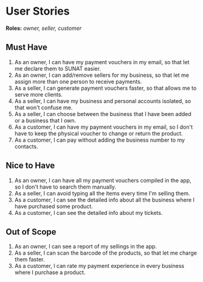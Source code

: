 # User Stories

**Roles:** _owner, seller, customer_

## Must Have

1. As an owner, I can have my payment vouchers in my email, so that let me declare them to SUNAT easier.
2. As an owner, I can add/remove sellers for my business, so that let me assign more than one person to receive payments.
3. As a seller, I can generate payment vouchers faster, so that allows me to serve more clients.
4. As a seller, I can have my business and personal accounts isolated, so that won't confuse me.
5. As a seller, I can choose between the business that I have been added or a business that I own. 
6. As a customer, I can have my payment vouchers in my email, so I don't have to keep the physical voucher to change or return the product.
7. As a customer, I can pay without adding the business number to my contacts.

## Nice to Have
1. As an owner, I can have all my payment vouchers compiled in the app, so I don't have to search them manually.
2. As a seller, I can avoid typing all the items every time I'm selling them.
3. As a customer, I can see the detailed info about all the business where I have purchased some product.
4. As a customer, I can see the detailed info about my tickets.

## Out of Scope
1. As an owner, I can see a report of my sellings in the app.
2. As a seller, I can scan the barcode of the products, so that let me charge them faster.
3. As a customer, I can rate my payment experience in every business where I purchase a product.
